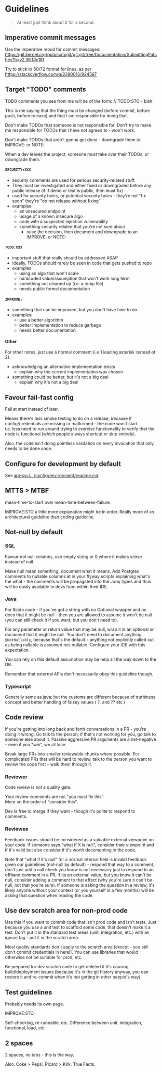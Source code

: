 
# Guidelines

> At least just think about it for a second.

## Imperative commit messages

Use the imperative mood for commit messages: 
https://git.kernel.org/pub/scm/git/git.git/tree/Documentation/SubmittingPatches?h=v2.36.1#n181

Try to stick to 50/72 format for lines, as per 
https://stackoverflow.com/q/2290016/924597


## Target "TODO" comments

TODO comments you see from me will be of the form: // TODO:STO - blah

This is me saying that the thing must be changed (before commit, before push, 
before release) and that I am responsible for doing that.

Don't make TODOs that someone is not responsible for.  Don't try to make me 
responsible for TODOs that I have not agreed to - won't work.

Don't make TODOs that aren't gonna get done - downgrade them to 
IMPROVE: or NOTE:

When a dev leaves the project, someone must take over their TODOs, or downgrade
them.

#### `SECURITY:XXX`
* security comments are used for serious security-related stuff.
* They must be investigated and either fixed or downgraded before any public 
release (if if demo or test is public, then must fix)
* used for security holes, or potential security holes - they're not "fix soon" 
they're "do not release without fixing"
* examples
  * an unsecured endpoint
  * usage of a known insecure algo
  * code with a suspected injection vulnerability
  * something security related that you're not sure about
    * raise the decision, then document and downgrade to an 
    IMPROVE: or NOTE:

#### `TODO:XXX`
* important stuff that really should be addressed ASAP
* Ideally, TODOs should rarely be seen in code that gets pushed to repo
* examples
  * using an algo that won't scale
  * hardcoded value/assumption that won't work long term
  * something not cleaned up (i.e. a temp file)
  * needs public formal documentation

#### `IMPROVE:`

* something that can be improved, but you don't have time to do
* examples:
  * use a better algorithm
  * better implementation to reduce garbage
  * needs better documentation

#### Other
For other notes, just use a normal comment (i.e 1 leading asterisk instead 
of 2).

* acknowledging an alternative implementation exists 
  * explain why the current implementation was chosen
* something could be better, but it's not a big deal
  * explain why it's not a big deal 


## Favour fail-fast config

Fail at start instead of later.

Means there's less smoke testing to do on a release, because if 
config/credentials are missing or malformed - the node won't start.   
i.e. less need to run around trying to exercise functionality to verify that 
the node is functional (which people always shortcut or skip entirely).

Also, the code isn't doing pointless validation on every invocation that only 
needs to be done once.


## Configure for development by default

See [api-svc/.../config/environment/readme.md](/api-svc/spring/src/main/java/raido/spring/config/environment/readme.md)


## MTTS > MTBF

mean-time-to-start over mean-time-between-failure.

IMPROVE:STO a little more explanation might be in order. 
Really more of an architectural guideline than coding guideline.


## Not-null by default

### SQL

Favour not null columns, use empty string or 0 where it makes sense 
instead of null.

Make null mean something, document what it means.
Add Postgres comments to nullable columns at in your flyway scripts explaining 
what's the what - the comments will be propagated into the Jooq types and thus 
will be easily available to devs from within their IDE.

### Java
For Raido code - if you've got a string with no Optional wrapper and no doco 
that it might be null - then you are allowed to assume it won't be null 
(you can still check it if you want, but you don't need to).

For any parameter or return value that may be null, wrap it in an optional or 
document that it might be null.  You don't need to document anything 
`@NotNullable`, because that's the default - anything not explicitly called out 
as being nullable is assumed not-nullable.  Configure your IDE with this 
expectation.

You can rely on this default assumption may be help all the way down to the DB.

Remember that external APIs don't necessarily obey this guideline though.

### Typescript
Generally same as java; but the customs are different because of truthiness 
concept and better handling of falsey values ( ?.  and ??  etc.)


## Code review

If you're getting into long back and forth conversations in a PR - you're 
doing it wrong.  Go talk to the person; if that's not working for you, 
go talk to someone else about it.  Passive aggressive PR arguments are a 
net-negative - even if you "win", we all lose.

Break large PRs into smaller reviewable chunks where possible.
For complicated PRs that will be hard to review, talk to the person you want
to review the code first - walk them through it.

### Reviewer
Code review is not a quality gate.

Your review comments are not "you must fix this".  
More on the order of "consider this".

Dev is free to merge if they want - though it's polite to respond to comments.

### Reviewee
Feedback issues should be considered as a valuable external viewpoint on 
your code.  If someone says "what if X is null", consider their viewpoint and 
if it's valid but also consider if it's worth documenting in the code.  

Note that "what if it's null" for a normal internal field is invalid feedback 
given our guidelines (not-null by default) - respond that way to a comment, 
don't just add a null check you know is not necessary just to respond to an 
offhand comment in a PR. If its an external value, but you know it can't be 
null, consider adding a comment to that effect (why you're sure it can't be 
null, not that you're sure).  If someone is asking the question in a review, 
it's likely anyone without your context (or you yourself in a few months) will 
be asking that question when reading the code.


## Use dev scratch area for non-prod code
Use this if you want to commit code that isn't prod code and isn't tests. 
Just because you use a unit test to scaffold some code, that doesn't make it 
a test. Don't put it in the standard test areas (unit, integration, etc.) 
with an ignore tag - put it in the scratch area.

Most quality standards don't apply to the scratch area (except - you still 
don't commit credentials in here!).  You can use libraries that would 
otherwise not be suitable for prod, etc.

Be prepared for dev scratch code to get deleted if it's causing 
build/deployment issues (because it's in the git history anyway, you can
restore it and re-commit when it's not getting in other people's way).


## Test guidelines
Probably needs its own page.

IMPROVE:STO

Self-checking, re-runnable, etc.
Difference between unit, integration, functional, load, etc.


## 2 spaces
2 spaces, no tabs - this is the way.

Also: Coke > Pepsi, Picard > Kirk.  True Facts.

